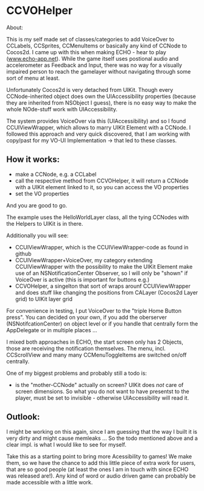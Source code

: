 CCVOHelper
===========

About: 

This is my self made set of classes/categories to add VoiceOver to CCLabels, CCSprites, CCMenuItems or basically any kind of CCNode to Cocos2d.
I came up with this when making ECHO - hear to play (www.echo-app.net). While the game itself uses postional audio and accelerometer as
Feedback and Input, there was no way for a visually impaired person to reach the gamelayer without navigating through some sort of menu at least.

Unfortunately Cocos2d is very detached from UIKit. Though every CCNode-inherited object does own the UIAccessibility properties (because they are inherited from NSObject I guess), there is no easy way to make the whole NOde-stuff work with UIAccessibility.

The system provides VoiceOver via this (UIAccessibility) and so I found CCUIViewWrapper, which allows to marry UIKit Element with a CCNode. I followed this approach and very quick discovered, that I am working with copy/past for my VO-UI Implementation -> that led to these classes.

How it works:
-------------

* make a CCNode, e.g. a CCLabel
* call the respective method from CCVOHelper, it will return a CCNode with a UIKit element linked to it, so you can access the VO properties
* set the VO properties

And you are good to go.

The example uses the HelloWorldLayer class, all the tying CCNodes with the Helpers to UIKit is in there.  

Additionally you will see:

- CCUIViewWrapper, which is the CCUIViewWrapper-code as found in github
- CCUIViewWrapper+VoiceOver, my category extending CCUIViewWrapper with the possibility to make the UIKit Element make use of an NSNotificationCenter Observer, so I will only be "shown" if VoiceOver is active (this is important for buttons e.g.)
- CCVOHelper, a singelton that sort of wraps arounf CCUIViewWrapper and does stuff like changing the positions from CALayer (Cocos2d Layer grid) to UIKit layer grid

For convenience in testing, I put VoiceOver to the "triple Home Button press". You can decided on your own, if you add the oberserver (NSNotifcationCenter) on object level or if you handle that centrally form the AppDelegate or in multiple places  ...

I mixed both approaches in ECHO, the start screen only has 2 Objects, those are receiving the notification themselves. The menu, incl. CCScrollView and many many CCMenuToggleItems are switched on/off centrally.

One of my biggest problems and probably still a todo is:

 - is the "mother-CCNode" actually on screen? UIKit does *not* care of screen dimensions. So what you do not want to have presentst to  the player, must be set to invisible - otherwise UIAccessibility will read it.

 Outlook:
 --------

 I might be working on this again, since I am guessing that the way I built it is very dirty and might cause memleaks ... So the todo mentioned above and a clear impl. is what I would like to see for myself.

 Take this as a starting point to bring more Acessibility to games! We make them, so we have the chance to add this little piece of extra work for users, that are so good people (at least the ones I am in touch with since ECHO was released are!). Any kind of word or audio driven game can probably be made accessible with a little work.


